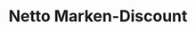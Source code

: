 ---
title: "Netto Marken-Discount"
url: /kehl/netto-marken-discount-freiburger-strasse/
shop: Supermarkt
---